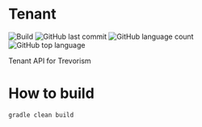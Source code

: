 # Tenant
![Build](https://github.com/trevorism/tenant/actions/workflows/deploy.yml/badge.svg)
![GitHub last commit](https://img.shields.io/github/last-commit/trevorism/tenant)
![GitHub language count](https://img.shields.io/github/languages/count/trevorism/tenant)
![GitHub top language](https://img.shields.io/github/languages/top/trevorism/tenant)

Tenant API for Trevorism

# How to build
`gradle clean build`